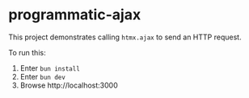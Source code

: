# programmatic-ajax

This project demonstrates calling `htmx.ajax` to send an HTTP request.

To run this:

1. Enter `bun install`
1. Enter `bun dev`
1. Browse http://localhost:3000
